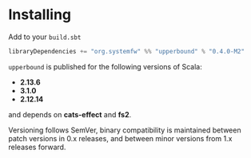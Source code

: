 # Installing

Add to your `build.sbt`

```scala
libraryDependencies += "org.systemfw" %% "upperbound" % "0.4.0-M2"
```

`upperbound` is published for the following versions of Scala:

- **2.13.6**
- **3.1.0**
- **2.12.14**

and depends on **cats-effect** and **fs2**.

Versioning follows SemVer, binary compatibility is maintained between patch
versions in 0.x releases, and between minor versions from 1.x releases
forward.
